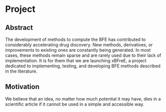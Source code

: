 # Project

## Abstract
The development of methods to compute the BFE has contributed to considerably accelerating drug discovery. New 
methods, derivatives, or improvements to existing ones are constantly being generated. In most cases, these methods 
remain sparse and are rarely used due to their lack of implementation. It is for them that we are launching xBFreE, 
a project dedicated to implementing, testing, and developing BFE methods described in the literature.     


## Motivation
We believe that an idea, no matter how much potential it may have, dies in a scientific article if it cannot be 
used in a simple and accessible way. 
